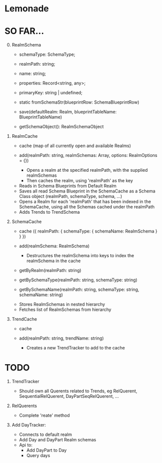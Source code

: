 # Lemonade

# SO FAR...

0. RealmSchema
    + schemaType: SchemaType;
    + realmPath: string;

    + name: string;
    + properties: Record<string, any>;
    + primaryKey: string | undefined;
    
    + static fromSchemaStr(blueprintRow: SchemaBlueprintRow)
    + save(defaultRealm: Realm, blueprintTableName: BlueprintTableName)
    + getSchemaObject(): RealmSchemaObject

1. RealmCache
    + cache (map of all currently open and available Realms)
    
    + add(realmPath: string, realmSchemas: Array<RealmSchema>, options: RealmOptions = {})
        - Opens a realm at the specified realmPath, with the supplied realmSchemas
        - Then caches the realm, using 'realmPath' as the key
    
    - Reads in Schema Blueprints from Default Realm
    - Saves all read Schema Blueprint in the SchemaCache as a Schema Class object (realmPath, schemaType, schema, ...)
    - Opens a Realm for each 'realmPath' that has been indexed in the SchemaCache, using all the Schemas cached under the realmPath
    - Adds Trends to TrendSchema

2. SchemaCache
    + cache
    ({
        realmPath: {
            schemaType: {
                schemaName: RealmSchema
            }
        }
    })
    
    + add(realmSchema: RealmSchema)
        - Destructures the realmSchema into keys to index the realmSchema in the cache
    
    + getByRealm(realmPath: string)
    + getBySchemaType(realmPath: string, schemaType: string)
    + getBySchemaName(realmPath: string, schemaType: string, schemaName: string)
    
    - Stores RealmSchemas in nested hierarchy
    - Fetches list of RealmSchemas from hierarchy

3. TrendCache
    + cache
    
    + add(realmPath: string, trendName: string)
        - Creates a new TrendTracker to add to the cache

# TODO
    
1. TrendTracker
    - Should own all Querents related to Trends, eg RelQuerent, SequentialRelQuerent, DayPartSeqRelQuerent, ...
    
3. RelQuerents
    - Complete 'reate' method

4. Add DayTracker:
    - Connects to default realm
    - Add Day and DayPart Realm schemas
    - Api to:
        - Add DayPart to Day
        - Query days

